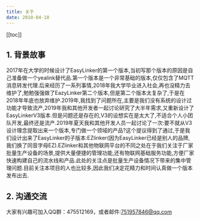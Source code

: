 ```yaml
---
title: 关于
date: 2010-04-10
---
```


[[toc]]
## 1. 背景故事
2017年在大学的时候设计了EasyLinker的第一个版本,当初写那个版本的原因是自己准备做一个yealink替代品.第一个版本是一个非常基础的版本,仅仅包含了MQTT消息转发代理.后来经历了一系列事情,2018年我大学毕业进入社会,再也没精力去维护了,勉勉强强做了EazyLinker第二个版本,但是第二个版本太复杂了,于是在2018年年底也放弃维护.2019年,我找到了问题所在,主要是我们没有系统的设计过功能才导致流产,2019年我和其他开发者一起讨论研究了大半年需求,又重新设计了EasyLinkerV3版本.但是问题还是存在的,V3的设想实在是太大了,不适合个人小团队开发,最终还是流产.2019年夏天我和其他开发人员一起讨论了一次:要不就从V3设计理念提取出来一个版本,专门做一个领域的产品?这个提议得到了通过,于是我们设计出来了EasyLinker的子版本:EZlinker(因为EasyLinker已经是别人的品牌,我们换了同音字母EZ).EZlinker和其他物联网平台的不同之处在于我们关注于厂家批量生产设备的场景,提供大量便捷的管理功能,还有物联网基础服务功能,方便厂家快速构建自己的流水线和产品.此处的关注点是批量生产设备情况下带来的集中管理问题.目前关注本项目的人也比较多,因此我们决定花精力和时间认真做一个版本发布出去.
## 2. 沟通交流
大家有兴趣可加入QQ群：475512169，或者邮件:751957846@qq.com